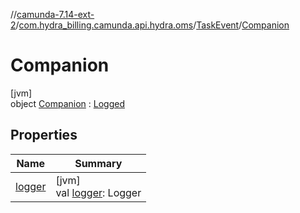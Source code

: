 //[camunda-7.14-ext-2](../../../../index.md)/[com.hydra_billing.camunda.api.hydra.oms](../../index.md)/[TaskEvent](../index.md)/[Companion](index.md)

# Companion

[jvm]\
object [Companion](index.md) : [Logged](../../../com.hydra_billing.camunda.Logger/-logged/index.md)

## Properties

| Name | Summary |
|---|---|
| [logger](logger.md) | [jvm]<br>val [logger](logger.md): Logger |
